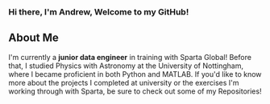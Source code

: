 ### Hi there, I'm Andrew, Welcome to my GitHub!
## About Me
I'm currently a **junior data engineer** in training with Sparta Global! Before that, I studied Physics with Astronomy at the University of Nottingham, where I became proficient in both Python and MATLAB. If you'd like to know more about the projects I completed at university or the exercises I'm working through with Sparta, be sure to check out some of my Repositories!

<!--
**andyc2901/andyc2901** is a ✨ _special_ ✨ repository because its `README.md` (this file) appears on your GitHub profile.

Here are some ideas to get you started:

- 🔭 I’m currently working on ...
- 🌱 I’m currently learning ...
- 👯 I’m looking to collaborate on ...
- 🤔 I’m looking for help with ...
- 💬 Ask me about ...
- 📫 How to reach me: ...
- 😄 Pronouns: ...
- ⚡ Fun fact: ...
-->
